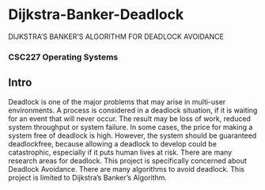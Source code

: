 # Dijkstra-Banker-Deadlock
DIJKSTRA’S BANKER’S ALGORITHM FOR DEADLOCK AVOIDANCE 

### CSC227 Operating Systems

## Intro 

Deadlock is one of the major problems that may arise in multi-user environments. A process is
considered in a deadlock situation, if it is waiting for an event that will never occur. The result
may be loss of work, reduced system throughput or system failure. In some cases, the price for
making a system free of deadlock is high. However, the system should be guaranteed deadlockfree, because allowing a deadlock to develop could be catastrophic, especially if it puts human
lives at risk.
There are many research areas for deadlock. This project is specifically concerned about
Deadlock Avoidance. There are many algorithms to avoid deadlock. This project is limited to
Dijkstra’s Banker’s Algorithm. 
